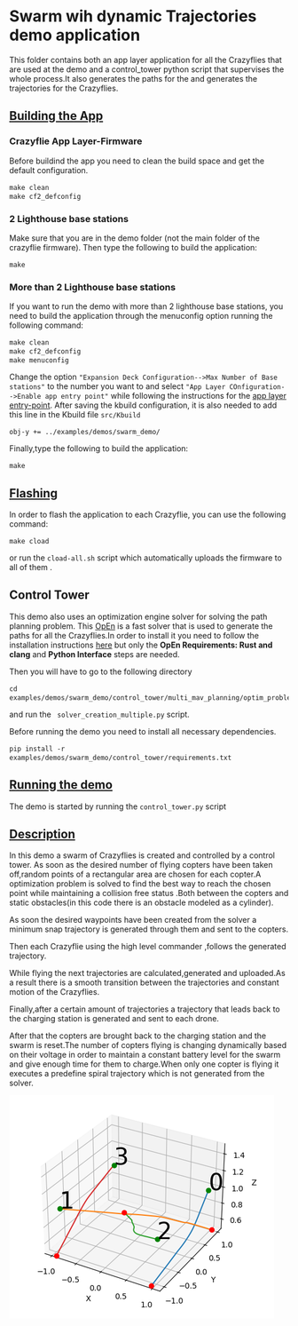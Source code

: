 # Swarm wih dynamic Trajectories demo application

This folder contains both an app layer application for all the Crazyflies that are used at the demo and a control_tower python script that supervises the whole process.It also generates the paths for the and generates the trajectories for the Crazyflies.

## <u>Building the App</u>

### Crazyflie App Layer-Firmware
Before buildind the app you need to clean the build space and get the default configuration.

```
make clean
make cf2_defconfig
```

### 2 Lighthouse base stations
Make sure that you are in the demo folder (not the main folder of the crazyflie firmware). Then type the following to build the application:

```
make
```

### More than 2 Lighthouse base stations
If you want to run the demo with more than 2 lighthouse base stations, you need to build the application through the menuconfig option running the following command:

```
make clean
make cf2_defconfig
make menuconfig
```
Change  the option ```"Expansion Deck Configuration-->Max Number of Base stations"``` to the number you want to and select ```"App Layer COnfiguration-->Enable app entry point"``` while  following the instructions for the [app layer entry-point](https://www.bitcraze.io/documentation/repository/crazyflie-firmware/master/userguides/app_layer/).
After saving the kbuild configuration, it is also needed to add this line in the Kbuild file ```src/Kbuild```
```
obj-y += ../examples/demos/swarm_demo/
```

Finally,type the following to build the application:

```
make 
```

## <u>Flashing</u>
In order to flash the application to each Crazyflie, you can use the following command:

```
make cload
```

or run the ```cload-all.sh``` script which automatically uploads the firmware to all of them . 



## Control Tower 
This demo also uses an optimization engine solver for solving the path planning problem. This  [OpEn](https://alphaville.github.io/optimization-engine/) is a  fast solver that is used to generate the paths for all the Crazyflies.In order to install it you need to follow the installation instructions [here](https://alphaville.github.io/optimization-engine/docs/installation) but only the **OpEn Requirements: Rust and clang** and **Python Interface** steps are needed.

Then you will have to go to the following directory  

```
cd examples/demos/swarm_demo/control_tower/multi_mav_planning/optim_problem
```
and run the ```  solver_creation_multiple.py ``` script.

Before running the demo you need to install all necessary dependencies.

```
pip install -r examples/demos/swarm_demo/control_tower/requirements.txt
```

## <u>Running the demo</u>
The demo is started by running the ```control_tower.py``` script

## <u>Description</u>
In this demo a swarm of Crazyflies is created and controlled by a control tower.
As soon as the desired number of flying copters have been taken off,random points of a rectangular area are chosen for each copter.A optimization problem is solved to find the best way to reach the chosen point while maintaining a collision free status .Both between the copters and static obstacles(in this code there is an obstacle modeled as a cylinder).

As soon the desired waypoints have been created from the solver a minimum snap trajectory is generated through them and sent to the copters.

Then each Crazyflie using the high level commander ,follows the generated trajectory.

While flying the next trajectories are calculated,generated and uploaded.As a result there is a smooth transition between the trajectories and constant motion of the Crazyflies.

Finally,after a certain amount of trajectories a trajectory that leads back to the charging station is generated and sent to each drone.

After that the copters are brought back to the charging station and the swarm is reset.The number of copters flying is changing dynamically based on their voltage in order to maintain a constant battery level for the swarm and give enough time for them to charge.When only one copter is flying it executes a predefine spiral trajectory which is not generated from the solver.




![Alt text](figures/planning.png?raw=true "Title")